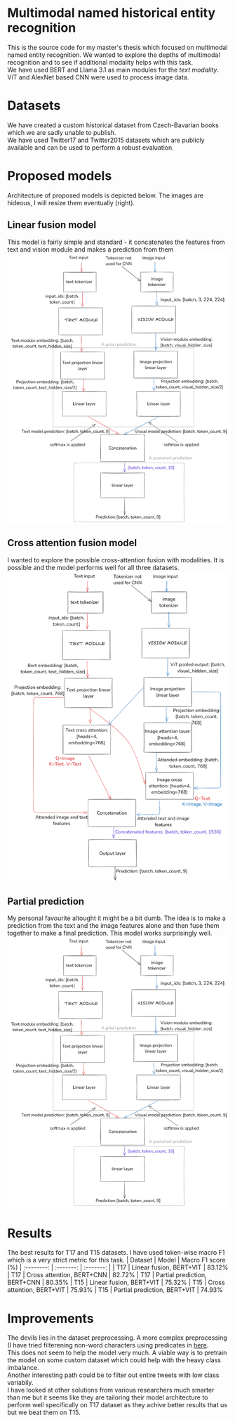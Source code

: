 # Multimodal named historical entity recognition
This is the source code for my master's thesis which focused on multimodal named entity recognition. We wanted to explore the depths of multimodal recognition and to see if additional modality helps with this task.  
We have used BERT and Llama 3.1 as main modules for the *text modality*. ViT and AlexNet based CNN were used to process image data.  
# Datasets
We have created a custom historical dataset from Czech-Bavarian books which we are sadly unable to publish.  
We have used Twitter17 and Twitter2015 datasets which are publicly available and can be used to perform a robust evaluation.  

# Proposed models
Architecture of proposed models is depicted below. The images are hideous, I will resize them eventually (right).
## Linear fusion model
This model is fairly simple and standard - it concatenates the features from text and vision module and makes a prediction from them
![alt text](architecture/linear_fusion_bert_twitter.png)
## Cross attention fusion model
I wanted to explore the possible cross-attention fusion with modalities. It is possible and the model performs well for all three datasets. 
![alt text](architecture/cross_attention_bert_twitter.png)
## Partial prediction
My personal favourite altought it might be a bit dumb. The idea is to make a prediction from the text and the image features alone and then fuse them together to make a final prediction. This model works surprisingly well.
![alt text](architecture/partial_prediction.png)

# Results 
The best results for T17 and T15 datasets. I have used token-wise macro F1 which is a very strict metric for this task.
| Dataset | Model | Macro F1 score (%)
| :--------: | :-------: | :-------: |
| T17 | Linear fusion, BERT+VIT | 83.12%
| T17 | Cross attention, BERT+CNN | 82.72%
| T17 | Partial prediction, BERT+CNN | 80.35%
| T15 | Linear fusion, BERT+VIT | 75.32%
| T15 | Cross attention, BERT+VIT | 75.93%
| T15 | Partial prediction, BERT+VIT | 74.93%

# Improvements
The devils lies in the dataset preprocessing. A more complex preprocessing (I have tried filterening non-word characters using predicates in [here](src/data/text_data_processor/FilteringJsonDataProcessor.py).  
This does not seem to help the model very much. A viable way is to pretrain the model on some custom dataset which could help with the heavy class imbalance.  
Another interesting path could be to filter out entire tweets with low class variabily.  
I have looked at other solutions from various researchers much smarter than me but it seems like they are tailoring their model architecture to perform well specifically on T17 dataset as they achive better results that us but we beat them on T15. 
